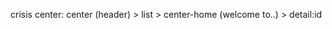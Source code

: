 crisis center:
center (header) > list > center-home (welcome to..)
                       > detail:id
